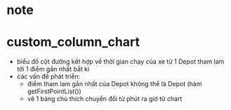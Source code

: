 # note
# custom_column_chart  
- biểu đồ cột đường kết hợp về thời gian chạy của xe từ 1 Depot tham lam tới 1 điểm gần nhất bất kì   
- các vấn đề phát triển:
  - điểm tham lam gần nhất của Depot không thể là Depot (hàm getFirstPointList())
  - vẽ 1 bảng chú thích chuyển đổi từ phút ra giờ từ chart

